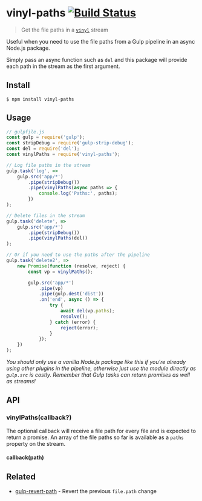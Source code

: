 # vinyl-paths [![Build Status](https://travis-ci.org/sindresorhus/vinyl-paths.svg?branch=master)](https://travis-ci.org/sindresorhus/vinyl-paths)

> Get the file paths in a [`vinyl`](https://github.com/wearefractal/vinyl) stream

Useful when you need to use the file paths from a Gulp pipeline in an async Node.js package.

Simply pass an async function such as `del` and this package will provide each path in the stream as the first argument.


## Install

```
$ npm install vinyl-paths
```


## Usage

```js
// gulpfile.js
const gulp = require('gulp');
const stripDebug = require('gulp-strip-debug');
const del = require('del');
const vinylPaths = require('vinyl-paths');

// Log file paths in the stream
gulp.task('log', =>
	gulp.src('app/*')
		.pipe(stripDebug())
		.pipe(vinylPaths(async paths => {
			console.log('Paths:', paths);
		})
);

// Delete files in the stream
gulp.task('delete', =>
	gulp.src('app/*')
		.pipe(stripDebug())
		.pipe(vinylPaths(del))
);

// Or if you need to use the paths after the pipeline
gulp.task('delete2', =>
	new Promise(function (resolve, reject) {
		const vp = vinylPaths();

		gulp.src('app/*')
			.pipe(vp)
			.pipe(gulp.dest('dist'))
			.on('end', async () => {
				try {
					await del(vp.paths);
					resolve();
				} catch (error) {
					reject(error);
				}
			});
	})
);
```

*You should only use a vanilla Node.js package like this if you're already using other plugins in the pipeline, otherwise just use the module directly as `gulp.src` is costly. Remember that Gulp tasks can return promises as well as streams!*


## API

### vinylPaths(callback?)

The optional callback will receive a file path for every file and is expected to return a promise. An array of the file paths so far is available as a `paths` property on the stream.

#### callback(path)


## Related

- [gulp-revert-path](https://github.com/sindresorhus/gulp-revert-path) - Revert the previous `file.path` change
